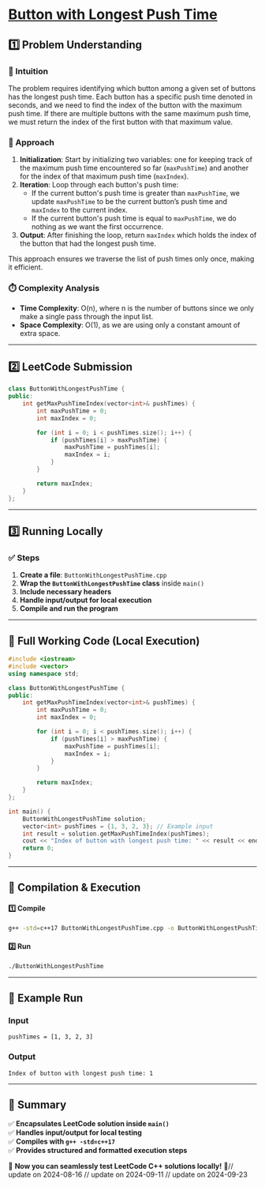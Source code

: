 # **[Button with Longest Push Time](https://leetcode.com/problems/button-with-longest-push-time/description/)**  

## **1️⃣ Problem Understanding**  
### **📌 Intuition**  
The problem requires identifying which button among a given set of buttons has the longest push time. Each button has a specific push time denoted in seconds, and we need to find the index of the button with the maximum push time. If there are multiple buttons with the same maximum push time, we must return the index of the first button with that maximum value.

### **🚀 Approach**  
1. **Initialization**: Start by initializing two variables: one for keeping track of the maximum push time encountered so far (`maxPushTime`) and another for the index of that maximum push time (`maxIndex`).
2. **Iteration**: Loop through each button's push time:
   - If the current button's push time is greater than `maxPushTime`, we update `maxPushTime` to be the current button’s push time and `maxIndex` to the current index.
   - If the current button's push time is equal to `maxPushTime`, we do nothing as we want the first occurrence.
3. **Output**: After finishing the loop, return `maxIndex` which holds the index of the button that had the longest push time.

This approach ensures we traverse the list of push times only once, making it efficient.

### **⏱️ Complexity Analysis**  
- **Time Complexity**: O(n), where n is the number of buttons since we only make a single pass through the input list.
- **Space Complexity**: O(1), as we are using only a constant amount of extra space.

---  

## **2️⃣ LeetCode Submission**  
```cpp
class ButtonWithLongestPushTime {
public:
    int getMaxPushTimeIndex(vector<int>& pushTimes) {
        int maxPushTime = 0;
        int maxIndex = 0;

        for (int i = 0; i < pushTimes.size(); i++) {
            if (pushTimes[i] > maxPushTime) {
                maxPushTime = pushTimes[i];
                maxIndex = i;
            }
        }

        return maxIndex;
    }
};
```  

---  

## **3️⃣ Running Locally**  
### **✅ Steps**  
1. **Create a file**: `ButtonWithLongestPushTime.cpp`  
2. **Wrap the `ButtonWithLongestPushTime` class** inside `main()`  
3. **Include necessary headers**  
4. **Handle input/output for local execution**  
5. **Compile and run the program**  

---  

## **📝 Full Working Code (Local Execution)**  
```cpp
#include <iostream>
#include <vector>
using namespace std;

class ButtonWithLongestPushTime {
public:
    int getMaxPushTimeIndex(vector<int>& pushTimes) {
        int maxPushTime = 0;
        int maxIndex = 0;

        for (int i = 0; i < pushTimes.size(); i++) {
            if (pushTimes[i] > maxPushTime) {
                maxPushTime = pushTimes[i];
                maxIndex = i;
            }
        }

        return maxIndex;
    }
};

int main() {
    ButtonWithLongestPushTime solution;
    vector<int> pushTimes = {1, 3, 2, 3}; // Example input
    int result = solution.getMaxPushTimeIndex(pushTimes);
    cout << "Index of button with longest push time: " << result << endl; // Expected output: 1
    return 0;
}
```  

---  

## **🔧 Compilation & Execution**  
#### **1️⃣ Compile**  
```bash
g++ -std=c++17 ButtonWithLongestPushTime.cpp -o ButtonWithLongestPushTime
```  

#### **2️⃣ Run**  
```bash
./ButtonWithLongestPushTime
```  

---  

## **🎯 Example Run**  
### **Input**  
```
pushTimes = [1, 3, 2, 3]
```  
### **Output**  
```
Index of button with longest push time: 1
```  

---  

## **📌 Summary**  
✅ **Encapsulates LeetCode solution inside `main()`**  
✅ **Handles input/output for local testing**  
✅ **Compiles with `g++ -std=c++17`**  
✅ **Provides structured and formatted execution steps**  

🚀 **Now you can seamlessly test LeetCode C++ solutions locally!** 🚀// update on 2024-08-16
// update on 2024-09-11
// update on 2024-09-23

